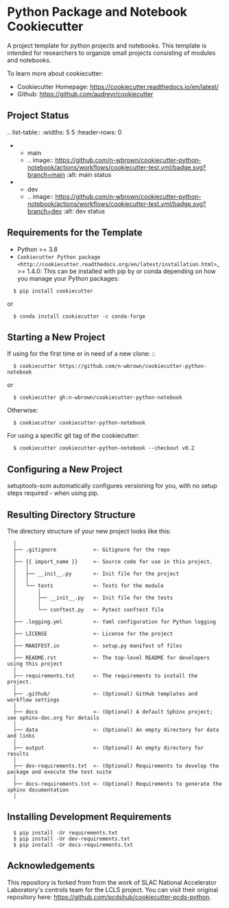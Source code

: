 # Python Package and Notebook Cookiecutter

A project template for python projects and notebooks. This template is intended for researchers to organize small projects consisting of modules and notebooks.

To learn more about cookiecutter:

- Cookiecutter Homepage: https://cookiecutter.readthedocs.io/en/latest/
- Github: https://github.com/audreyr/cookiecutter

## Project Status
.. list-table:: 
   :widths: 5 5
   :header-rows: 0

   * - main
     - .. image:: https://github.com/n-wbrown/cookiecutter-python-notebook/actions/workflows/cookiecutter-test.yml/badge.svg?branch=main
            :alt: main status
   * - dev
     - .. image:: https://github.com/n-wbrown/cookiecutter-python-notebook/actions/workflows/cookiecutter-test.yml/badge.svg?branch=dev
            :alt: dev status

## Requirements for the Template
- Python >= 3.8
- `Cookiecutter Python package <http://cookiecutter.readthedocs.org/en/latest/installation.html>`_ >= 1.4.0: This can be installed with pip by or conda depending on how you manage your Python packages:

```
  $ pip install cookiecutter
```

or

```
  $ conda install cookiecutter -c conda-forge
```

## Starting a New Project

If using for the first time or in need of a new clone: ::

```
  $ cookiecutter https://github.com/n-wbrown/cookiecutter-python-notebook
```

or

```
  $ cookiecutter gh:n-wbrown/cookiecutter-python-notebook
```

Otherwise:

```
  $ cookiecutter cookiecutter-python-notebook
```

For using a specific git tag of the cookiecutter:

```
  $ cookiecutter cookiecutter-python-notebook --checkout v0.2
```

## Configuring a New Project

setuptools-scm automatically configures versioning for you, with no
setup steps required - when using pip.

## Resulting Directory Structure

The directory structure of your new project looks like this:

```
  │
  ├── .gitignore            <- Gitignore for the repo
  │
  ├── {{ import_name }}     <- Source code for use in this project.
  │   │
  │   ├── __init__.py       <- Init file for the project
  │   │
  │   └── tests             <- Tests for the module
  │       │
  │       ├── __init__.py   <- Init file for the tests
  │       │
  │       └── conftest.py   <- Pytest conftest file
  │
  ├── .logging.yml          <- Yaml configuration for Python logging
  │
  ├── LICENSE               <- License for the project
  │
  ├── MANIFEST.in           <- setup.py manifest of files
  │
  ├── README.rst            <- The top-level README for developers using this project
  │
  ├── requirements.txt      <- The requirements to install the project.
  │
  ├── .github/              <- (Optional) GitHub templates and workflow settings
  │
  ├── docs                  <- (Optional) A default Sphinx project; see sphinx-doc.org for details
  │
  ├── data                  <- (Optional) An empty directory for data and links
  │
  ├── output                <- (Optional) An empty directory for results
  │
  ├── dev-requirements.txt  <- (Optional) Requirements to develop the package and execute the test suite
  │
  ├── docs-requirements.txt <- (Optional) Requirements to generate the sphinx documentation
  │
```


## Installing Development Requirements

```
  $ pip install -Ur requirements.txt
  $ pip install -Ur dev-requirements.txt
  $ pip install -Ur docs-requirements.txt

```

## Acknowledgements 
This repository is forked from from the work of SLAC National Accelerator Laboratory's controls team for the LCLS project. You can visit their original repository here: https://github.com/pcdshub/cookiecutter-pcds-python. 
